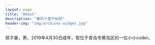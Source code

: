 ```yaml
---
layout: page
title: "About"
description: "春风十里不如你" 
header-img: "img/archives-widget.jpg"
---
```

郑子豪，男，2019年4月30日成年，暂位于青岛市黄岛区的一位小小coder。







